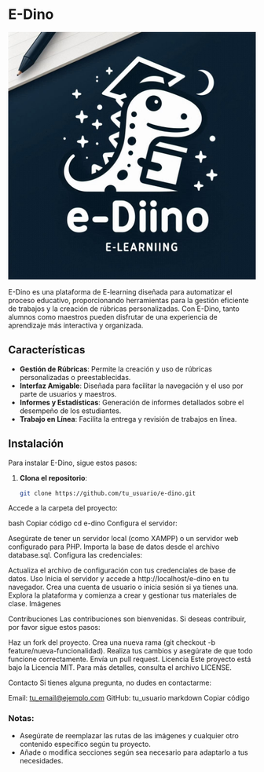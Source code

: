 # E-Dino

![E-Dino Logo](assets/images/readme.jpg) <!-- Reemplaza con la ruta a tu imagen de logo -->
  
E-Dino es una plataforma de E-learning diseñada para automatizar el proceso educativo, proporcionando herramientas para la gestión eficiente de trabajos y la creación de rúbricas personalizadas. Con E-Dino, tanto alumnos como maestros pueden disfrutar de una experiencia de aprendizaje más interactiva y organizada.

## Características

- **Gestión de Rúbricas**: Permite la creación y uso de rúbricas personalizadas o preestablecidas.
- **Interfaz Amigable**: Diseñada para facilitar la navegación y el uso por parte de usuarios y maestros.
- **Informes y Estadísticas**: Generación de informes detallados sobre el desempeño de los estudiantes.
- **Trabajo en Línea**: Facilita la entrega y revisión de trabajos en línea.

## Instalación

Para instalar E-Dino, sigue estos pasos:

1. **Clona el repositorio**:
   ```bash
   git clone https://github.com/tu_usuario/e-dino.git
Accede a la carpeta del proyecto:

bash
Copiar código
cd e-dino
Configura el servidor:

Asegúrate de tener un servidor local (como XAMPP) o un servidor web configurado para PHP.
Importa la base de datos desde el archivo database.sql.
Configura las credenciales:

Actualiza el archivo de configuración con tus credenciales de base de datos.
Uso
Inicia el servidor y accede a http://localhost/e-dino en tu navegador.
Crea una cuenta de usuario o inicia sesión si ya tienes una.
Explora la plataforma y comienza a crear y gestionar tus materiales de clase.
Imágenes



Contribuciones
Las contribuciones son bienvenidas. Si deseas contribuir, por favor sigue estos pasos:

Haz un fork del proyecto.
Crea una nueva rama (git checkout -b feature/nueva-funcionalidad).
Realiza tus cambios y asegúrate de que todo funcione correctamente.
Envía un pull request.
Licencia
Este proyecto está bajo la Licencia MIT. Para más detalles, consulta el archivo LICENSE.

Contacto
Si tienes alguna pregunta, no dudes en contactarme:

Email: tu_email@ejemplo.com
GitHub: tu_usuario
markdown
Copiar código

### Notas:
- Asegúrate de reemplazar las rutas de las imágenes y cualquier otro contenido específico según tu proyecto.
- Añade o modifica secciones según sea necesario para adaptarlo a tus necesidades.